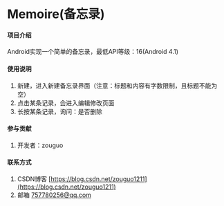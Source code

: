 # Memoire(备忘录)

#### 项目介绍
Android实现一个简单的备忘录，最低API等级：16(Android 4.1)


#### 使用说明

1. 新建，进入新建备忘录界面（注意：标题和内容有字数限制，且标题不能为空）
2. 点击某条记录，会进入编辑修改页面
3. 长按某条记录，询问：是否删除

#### 参与贡献

1. 开发者：zouguo



#### 联系方式

1. CSDN博客 [https://blog.csdn.net/zouguo1211](https://blog.csdn.net/zouguo1211)
2. 邮箱 757780256@qq.com